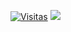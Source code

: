 [![Visitas](https://komarev.com/ghpvc/?username=joaopedrosilvestrini&label=Profile%20views&color=red&style=for-the-badge)](https://github.com/joaopedrosilvestrini)
[![](https://wakatime.com/badge/user/018d13be-0de8-4741-8236-f41def89c630.svg?style=for-the-badge)](https://github.com/joaopedrosilvestrini)
